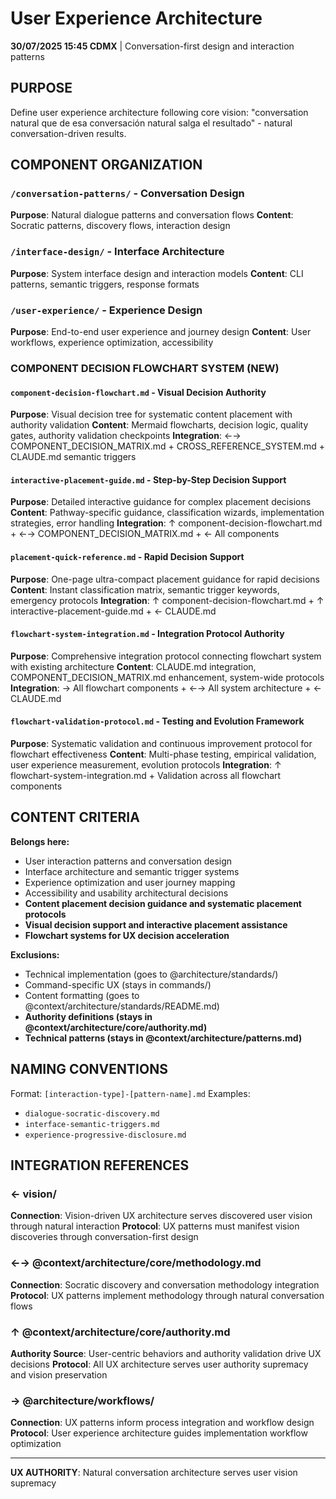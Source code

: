 # User Experience Architecture

**30/07/2025 15:45 CDMX** | Conversation-first design and interaction patterns

## PURPOSE
Define user experience architecture following core vision: "conversation natural que de esa conversación natural salga el resultado" - natural conversation-driven results.

## COMPONENT ORGANIZATION

### `/conversation-patterns/` - Conversation Design
**Purpose**: Natural dialogue patterns and conversation flows
**Content**: Socratic patterns, discovery flows, interaction design

### `/interface-design/` - Interface Architecture  
**Purpose**: System interface design and interaction models
**Content**: CLI patterns, semantic triggers, response formats

### `/user-experience/` - Experience Design
**Purpose**: End-to-end user experience and journey design
**Content**: User workflows, experience optimization, accessibility

### **COMPONENT DECISION FLOWCHART SYSTEM** (NEW)

#### `component-decision-flowchart.md` - Visual Decision Authority
**Purpose**: Visual decision tree for systematic content placement with authority validation
**Content**: Mermaid flowcharts, decision logic, quality gates, authority validation checkpoints
**Integration**: ←→ COMPONENT_DECISION_MATRIX.md + CROSS_REFERENCE_SYSTEM.md + CLAUDE.md semantic triggers

#### `interactive-placement-guide.md` - Step-by-Step Decision Support  
**Purpose**: Detailed interactive guidance for complex placement decisions
**Content**: Pathway-specific guidance, classification wizards, implementation strategies, error handling
**Integration**: ↑ component-decision-flowchart.md + ←→ COMPONENT_DECISION_MATRIX.md + ← All components

#### `placement-quick-reference.md` - Rapid Decision Support
**Purpose**: One-page ultra-compact placement guidance for rapid decisions
**Content**: Instant classification matrix, semantic trigger keywords, emergency protocols
**Integration**: ↑ component-decision-flowchart.md + ↑ interactive-placement-guide.md + ← CLAUDE.md

#### `flowchart-system-integration.md` - Integration Protocol Authority
**Purpose**: Comprehensive integration protocol connecting flowchart system with existing architecture
**Content**: CLAUDE.md integration, COMPONENT_DECISION_MATRIX.md enhancement, system-wide protocols
**Integration**: → All flowchart components + ←→ All system architecture + ← CLAUDE.md

#### `flowchart-validation-protocol.md` - Testing and Evolution Framework
**Purpose**: Systematic validation and continuous improvement protocol for flowchart effectiveness
**Content**: Multi-phase testing, empirical validation, user experience measurement, evolution protocols
**Integration**: ↑ flowchart-system-integration.md + Validation across all flowchart components

## CONTENT CRITERIA
**Belongs here:**
- User interaction patterns and conversation design
- Interface architecture and semantic trigger systems
- Experience optimization and user journey mapping
- Accessibility and usability architectural decisions
- **Content placement decision guidance and systematic placement protocols**
- **Visual decision support and interactive placement assistance**
- **Flowchart systems for UX decision acceleration**

**Exclusions:**
- Technical implementation (goes to @architecture/standards/)
- Command-specific UX (stays in commands/)
- Content formatting (goes to @context/architecture/standards/README.md)
- **Authority definitions (stays in @context/architecture/core/authority.md)**
- **Technical patterns (stays in @context/architecture/patterns.md)**

## NAMING CONVENTIONS
Format: `[interaction-type]-[pattern-name].md`
Examples:
- `dialogue-socratic-discovery.md`
- `interface-semantic-triggers.md`
- `experience-progressive-disclosure.md`

## INTEGRATION REFERENCES

### ← vision/
**Connection**: Vision-driven UX architecture serves discovered user vision through natural interaction
**Protocol**: UX patterns must manifest vision discoveries through conversation-first design

### ←→ @context/architecture/core/methodology.md
**Connection**: Socratic discovery and conversation methodology integration
**Protocol**: UX patterns implement methodology through natural conversation flows

### ↑ @context/architecture/core/authority.md
**Authority Source**: User-centric behaviors and authority validation drive UX decisions
**Protocol**: All UX architecture serves user authority supremacy and vision preservation

### → @architecture/workflows/
**Connection**: UX patterns inform process integration and workflow design
**Protocol**: User experience architecture guides implementation workflow optimization

---
**UX AUTHORITY**: Natural conversation architecture serves user vision supremacy